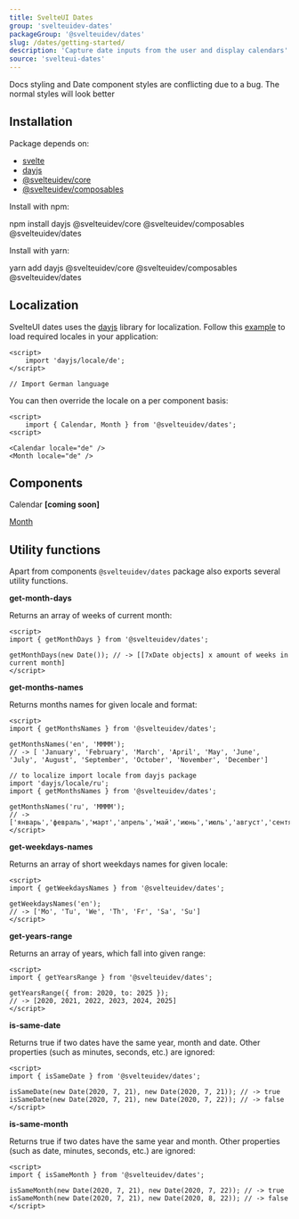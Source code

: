 ```yaml
---
title: SvelteUI Dates
group: 'svelteuidev-dates'
packageGroup: '@svelteuidev/dates'
slug: /dates/getting-started/
description: 'Capture date inputs from the user and display calendars'
source: 'svelteui-dates'
---
```


<script>
    import { Alert, Space } from "@svelteuidev/core";
	import { ExclamationTriangle } from 'radix-icons-svelte';
    import { Demo, MonthDemos } from "@svelteuidev/demos";
    import { Heading, CodeBlock } from 'components';
</script>

<Heading />

<Alert icon={ExclamationTriangle} title="WARNING" color="red" variant='filled'>
    Docs styling and Date component styles are conflicting due to a bug. The normal styles will look better
</Alert>

## Installation

Package depends on:

- [svelte](https://www.npmjs.com/package/svelte)
- [dayjs](https://www.npmjs.com/package/dayjs)
- [@svelteuidev/core](https://www.npmjs.com/package/@svelteuidev/core)
- [@svelteuidev/composables](https://www.npmjs.com/package/@svelteuidev/composables)

Install with npm:

<CodeBlock copy>
    npm install dayjs @svelteuidev/core @svelteuidev/composables @svelteuidev/dates
</CodeBlock>

Install with yarn:

<CodeBlock copy>
    yarn add dayjs @svelteuidev/core @svelteuidev/composables @svelteuidev/dates
</CodeBlock>

## Localization

SvelteUI dates uses the [dayjs](https://day.js.org/) library for localization. Follow this [example](https://day.js.org/docs/en/i18n/loading-into-nodejs) to load required locales in your application:

```svelte
<script>
	import 'dayjs/locale/de';
</script>

// Import German language
```

You can then override the locale on a per component basis:

```svelte
<script>
    import { Calendar, Month } from '@svelteuidev/dates';
<script>

<Calendar locale="de" />
<Month locale="de" />
```

## Components

Calendar **[coming soon]**

[Month](/dates/month/)

<Demo demo={MonthDemos.usage} toggle />

## Utility functions

Apart from components `@svelteuidev/dates` package also exports several utility functions.

**get-month-days**

Returns an array of weeks of current month:

```svelte
<script>
import { getMonthDays } from '@svelteuidev/dates';

getMonthDays(new Date()); // -> [[7xDate objects] x amount of weeks in current month]
</script>
```

**get-months-names**

Returns months names for given locale and format:

```svelte
<script>
import { getMonthsNames } from '@svelteuidev/dates';

getMonthsNames('en', 'MMMM');
// -> [ 'January', 'February', 'March', 'April', 'May', 'June', 'July', 'August', 'September', 'October', 'November', 'December']

// to localize import locale from dayjs package
import 'dayjs/locale/ru';
import { getMonthsNames } from '@svelteuidev/dates';

getMonthsNames('ru', 'MMMM');
// -> ['январь','февраль','март','апрель','май','июнь','июль','август','сентябрь','октябрь','ноябрь','декабрь']
</script>
```

**get-weekdays-names**

Returns an array of short weekdays names for given locale:

```svelte
<script>
import { getWeekdaysNames } from '@svelteuidev/dates';

getWeekdaysNames('en');
// -> ['Mo', 'Tu', 'We', 'Th', 'Fr', 'Sa', 'Su']
</script>
```

**get-years-range**

Returns an array of years, which fall into given range:

```svelte
<script>
import { getYearsRange } from '@svelteuidev/dates';

getYearsRange({ from: 2020, to: 2025 });
// -> [2020, 2021, 2022, 2023, 2024, 2025]
</script>
```

**is-same-date**

Returns true if two dates have the same year, month and date. Other properties (such as minutes, seconds, etc.) are ignored:

```svelte
<script>
import { isSameDate } from '@svelteuidev/dates';

isSameDate(new Date(2020, 7, 21), new Date(2020, 7, 21)); // -> true
isSameDate(new Date(2020, 7, 21), new Date(2020, 7, 22)); // -> false
</script>
```

**is-same-month**

Returns true if two dates have the same year and month. Other properties (such as date, minutes, seconds, etc.) are ignored:

```svelte
<script>
import { isSameMonth } from '@svelteuidev/dates';

isSameMonth(new Date(2020, 7, 21), new Date(2020, 7, 22)); // -> true
isSameMonth(new Date(2020, 7, 21), new Date(2020, 8, 22)); // -> false
</script>
```
